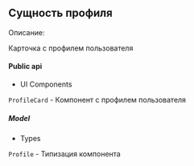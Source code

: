 ## Сущность профиля

Описание:

Карточка с профилем пользователя

#### Public api

- UI Components

`ProfileCard` - Компонент с профилем пользователя

##### Model

- Types

`Profile` - Типизация компонента
